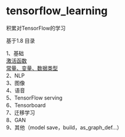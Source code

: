 # tensorflow_learning

积累对TensorFlow的学习

基于1.8
目录

1、基础<br>
[激活函数<br>](https://github.com/Luka0612/tensorflow_learning/blob/master/basic/activation_function.ipynb)
[常量、变量、数据类型<br>]()
2、NLP<br>
3、图像<br>
4、语音<br>
5、TensorFlow serving<br>
6、Tensorboard<br>
7、迁移学习<br>
8、GAN<br>
9、其他（model save，build，as_graph_def...）
